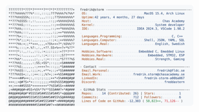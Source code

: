 <a href="https://github.com/fldc/fldc">
  <picture>
    <source media="(prefers-color-scheme: dark)" srcset="https://raw.githubusercontent.com/fldc/fldc/main/dark_mode.svg">
    <img alt="Fredrik Storm's GitHub Profile README" src="https://raw.githubusercontent.com/fldc/fldc/main/light_mode.svg">
  </picture>
</a>
